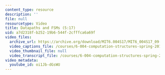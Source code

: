 ```yaml
---
content_type: resource
description: ''
file: null
resourcetype: Video
title: Datapaths and FSMs (5:17)
uid: a7d2318f-b252-19b6-544f-2cfffca6a69f
video_files:
  archive_url: https://archive.org/download/MIT6.004S17/MIT6_004S17_09-02-01_300k.mp4
  video_captions_file: /courses/6-004-computation-structures-spring-2017/17ed9d816d885a269adcec24c6ab2724_oi1Jb-dGsWU.vtt
  video_thumbnail_file: null
  video_transcript_file: /courses/6-004-computation-structures-spring-2017/29f8737be30539ace4762d3d8de93d80_oi1Jb-dGsWU.pdf
video_metadata:
  youtube_id: oi1Jb-dGsWU
---
```

